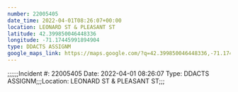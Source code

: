 ```yaml
---
number: 22005405
date_time: 2022-04-01T08:26:07+00:00
location: LEONARD ST & PLEASANT ST
latitude: 42.399850046448336
longitude: -71.17445991894904
type: DDACTS ASSIGNM
google_maps_link: https://maps.google.com/?q=42.399850046448336,-71.17445991894904
---
```


;;;;;;Incident #: 22005405  Date: 2022-04-01 08:26:07   Type: DDACTS ASSIGNM;;;Location: LEONARD ST & PLEASANT ST;;;
